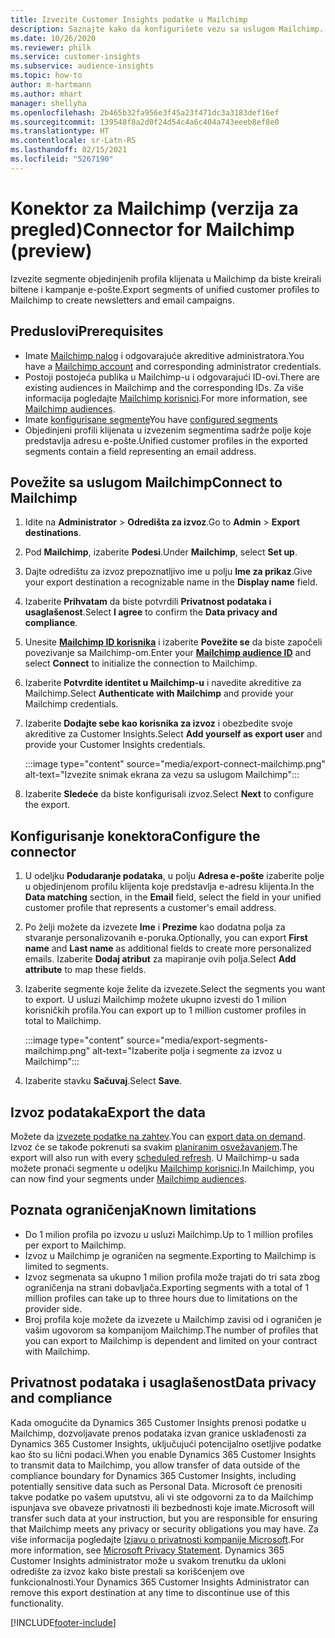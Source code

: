 ```yaml
---
title: Izvezite Customer Insights podatke u Mailchimp
description: Saznajte kako da konfigurišete vezu sa uslugom Mailchimp.
ms.date: 10/26/2020
ms.reviewer: philk
ms.service: customer-insights
ms.subservice: audience-insights
ms.topic: how-to
author: m-hartmann
ms.author: mhart
manager: shellyha
ms.openlocfilehash: 2b465b32fa956e3f45a23f471dc3a3183def16ef
ms.sourcegitcommit: 139548f8a2d0f24d54c4a6c404a743eeeb8ef8e0
ms.translationtype: HT
ms.contentlocale: sr-Latn-RS
ms.lasthandoff: 02/15/2021
ms.locfileid: "5267190"
---
```

# <a name="connector-for-mailchimp-preview"></a><span data-ttu-id="4f8ab-103">Konektor za Mailchimp (verzija za pregled)</span><span class="sxs-lookup"><span data-stu-id="4f8ab-103">Connector for Mailchimp (preview)</span></span>

<span data-ttu-id="4f8ab-104">Izvezite segmente objedinjenih profila klijenata u Mailchimp da biste kreirali biltene i kampanje e-pošte.</span><span class="sxs-lookup"><span data-stu-id="4f8ab-104">Export segments of unified customer profiles to Mailchimp to create newsletters and email campaigns.</span></span>

## <a name="prerequisites"></a><span data-ttu-id="4f8ab-105">Preduslovi</span><span class="sxs-lookup"><span data-stu-id="4f8ab-105">Prerequisites</span></span>

-   <span data-ttu-id="4f8ab-106">Imate [Mailchimp nalog](https://mailchimp.com/) i odgovarajuće akreditive administratora.</span><span class="sxs-lookup"><span data-stu-id="4f8ab-106">You have a [Mailchimp account](https://mailchimp.com/) and corresponding administrator credentials.</span></span>
-   <span data-ttu-id="4f8ab-107">Postoji postojeća publika u Mailchimp-u i odgovarajući ID-ovi.</span><span class="sxs-lookup"><span data-stu-id="4f8ab-107">There are existing audiences in Mailchimp and the corresponding IDs.</span></span> <span data-ttu-id="4f8ab-108">Za više informacija pogledajte [Mailchimp korisnici](https://mailchimp.com/help/create-audience/).</span><span class="sxs-lookup"><span data-stu-id="4f8ab-108">For more information, see [Mailchimp audiences](https://mailchimp.com/help/create-audience/).</span></span>
-   <span data-ttu-id="4f8ab-109">Imate [konfigurisane segmente](segments.md)</span><span class="sxs-lookup"><span data-stu-id="4f8ab-109">You have [configured segments](segments.md)</span></span>
-   <span data-ttu-id="4f8ab-110">Objedinjeni profili klijenata u izvezenim segmentima sadrže polje koje predstavlja adresu e-pošte.</span><span class="sxs-lookup"><span data-stu-id="4f8ab-110">Unified customer profiles in the exported segments contain a field representing an email address.</span></span>

## <a name="connect-to-mailchimp"></a><span data-ttu-id="4f8ab-111">Povežite sa uslugom Mailchimp</span><span class="sxs-lookup"><span data-stu-id="4f8ab-111">Connect to Mailchimp</span></span>

1. <span data-ttu-id="4f8ab-112">Idite na **Administrator** > **Odredišta za izvoz**.</span><span class="sxs-lookup"><span data-stu-id="4f8ab-112">Go to **Admin** > **Export destinations**.</span></span>

1. <span data-ttu-id="4f8ab-113">Pod **Mailchimp**, izaberite **Podesi**.</span><span class="sxs-lookup"><span data-stu-id="4f8ab-113">Under **Mailchimp**, select **Set up**.</span></span>

1. <span data-ttu-id="4f8ab-114">Dajte odredištu za izvoz prepoznatljivo ime u polju **Ime za prikaz**.</span><span class="sxs-lookup"><span data-stu-id="4f8ab-114">Give your export destination a recognizable name in the **Display name** field.</span></span>

1. <span data-ttu-id="4f8ab-115">Izaberite **Prihvatam** da biste potvrdili **Privatnost podataka i usaglašenost**.</span><span class="sxs-lookup"><span data-stu-id="4f8ab-115">Select **I agree** to confirm the **Data privacy and compliance**.</span></span>

1. <span data-ttu-id="4f8ab-116">Unesite **[Mailchimp ID korisnika](https://mailchimp.com/help/find-audience-id/)** i izaberite **Povežite se** da biste započeli povezivanje sa Mailchimp-om.</span><span class="sxs-lookup"><span data-stu-id="4f8ab-116">Enter your **[Mailchimp audience ID](https://mailchimp.com/help/find-audience-id/)** and select **Connect** to initialize the connection to Mailchimp.</span></span>

1. <span data-ttu-id="4f8ab-117">Izaberite **Potvrdite identitet u Mailchimp-u** i navedite akreditive za Mailchimp.</span><span class="sxs-lookup"><span data-stu-id="4f8ab-117">Select **Authenticate with Mailchimp** and provide your Mailchimp credentials.</span></span>

1. <span data-ttu-id="4f8ab-118">Izaberite **Dodajte sebe kao korisnika za izvoz** i obezbedite svoje akreditive za Customer Insights.</span><span class="sxs-lookup"><span data-stu-id="4f8ab-118">Select **Add yourself as export user** and provide your Customer Insights credentials.</span></span>

   :::image type="content" source="media/export-connect-mailchimp.png" alt-text="Izvezite snimak ekrana za vezu sa uslugom Mailchimp":::

1. <span data-ttu-id="4f8ab-120">Izaberite **Sledeće** da biste konfigurisali izvoz.</span><span class="sxs-lookup"><span data-stu-id="4f8ab-120">Select **Next** to configure the export.</span></span>

## <a name="configure-the-connector"></a><span data-ttu-id="4f8ab-121">Konfigurisanje konektora</span><span class="sxs-lookup"><span data-stu-id="4f8ab-121">Configure the connector</span></span>

1. <span data-ttu-id="4f8ab-122">U odeljku **Podudaranje podataka**, u polju **Adresa e-pošte** izaberite polje u objedinjenom profilu klijenta koje predstavlja e-adresu klijenta.</span><span class="sxs-lookup"><span data-stu-id="4f8ab-122">In the **Data matching** section, in the **Email** field, select the field in your unified customer profile that represents a customer's email address.</span></span> 

1. <span data-ttu-id="4f8ab-123">Po želji možete da izvezete **Ime** i **Prezime** kao dodatna polja za stvaranje personalizovanih e-poruka.</span><span class="sxs-lookup"><span data-stu-id="4f8ab-123">Optionally, you can export **First name** and **Last name** as additional fields to create more personalized emails.</span></span> <span data-ttu-id="4f8ab-124">Izaberite **Dodaj atribut** za mapiranje ovih polja.</span><span class="sxs-lookup"><span data-stu-id="4f8ab-124">Select **Add attribute** to map these fields.</span></span>

1. <span data-ttu-id="4f8ab-125">Izaberite segmente koje želite da izvezete.</span><span class="sxs-lookup"><span data-stu-id="4f8ab-125">Select the segments you want to export.</span></span> <span data-ttu-id="4f8ab-126">U usluzi Mailchimp možete ukupno izvesti do 1 milion korisničkih profila.</span><span class="sxs-lookup"><span data-stu-id="4f8ab-126">You can export up to 1 million customer profiles in total to Mailchimp.</span></span>

   :::image type="content" source="media/export-segments-mailchimp.png" alt-text="Izaberite polja i segmente za izvoz u Mailchimp":::

1. <span data-ttu-id="4f8ab-128">Izaberite stavku **Sačuvaj**.</span><span class="sxs-lookup"><span data-stu-id="4f8ab-128">Select **Save**.</span></span>

## <a name="export-the-data"></a><span data-ttu-id="4f8ab-129">Izvoz podataka</span><span class="sxs-lookup"><span data-stu-id="4f8ab-129">Export the data</span></span>

<span data-ttu-id="4f8ab-130">Možete da [izvezete podatke na zahtev](export-destinations.md).</span><span class="sxs-lookup"><span data-stu-id="4f8ab-130">You can [export data on demand](export-destinations.md).</span></span> <span data-ttu-id="4f8ab-131">Izvoz će se takođe pokrenuti sa svakim [planiranim osvežavanjem](system.md#schedule-tab).</span><span class="sxs-lookup"><span data-stu-id="4f8ab-131">The export will also run with every [scheduled refresh](system.md#schedule-tab).</span></span> <span data-ttu-id="4f8ab-132">U Mailchimp-u sada možete pronaći segmente u odeljku [Mailchimp korisnici](https://mailchimp.com/help/create-audience/).</span><span class="sxs-lookup"><span data-stu-id="4f8ab-132">In Mailchimp, you can now find your segments under [Mailchimp audiences](https://mailchimp.com/help/create-audience/).</span></span>

## <a name="known-limitations"></a><span data-ttu-id="4f8ab-133">Poznata ograničenja</span><span class="sxs-lookup"><span data-stu-id="4f8ab-133">Known limitations</span></span>

- <span data-ttu-id="4f8ab-134">Do 1 milion profila po izvozu u usluzi Mailchimp.</span><span class="sxs-lookup"><span data-stu-id="4f8ab-134">Up to 1 million profiles per export to Mailchimp.</span></span>
- <span data-ttu-id="4f8ab-135">Izvoz u Mailchimp je ograničen na segmente.</span><span class="sxs-lookup"><span data-stu-id="4f8ab-135">Exporting to Mailchimp is limited to segments.</span></span>
- <span data-ttu-id="4f8ab-136">Izvoz segmenata sa ukupno 1 milion profila može trajati do tri sata zbog ograničenja na strani dobavljača.</span><span class="sxs-lookup"><span data-stu-id="4f8ab-136">Exporting segments with a total of 1 million profiles can take up to three hours due to limitations on the provider side.</span></span> 
- <span data-ttu-id="4f8ab-137">Broj profila koje možete da izvezete u Mailchimp zavisi od i ograničen je vašim ugovorom sa kompanijom Mailchimp.</span><span class="sxs-lookup"><span data-stu-id="4f8ab-137">The number of profiles that you can export to Mailchimp is dependent and limited on your contract with Mailchimp.</span></span>

## <a name="data-privacy-and-compliance"></a><span data-ttu-id="4f8ab-138">Privatnost podataka i usaglašenost</span><span class="sxs-lookup"><span data-stu-id="4f8ab-138">Data privacy and compliance</span></span>

<span data-ttu-id="4f8ab-139">Kada omogućite da Dynamics 365 Customer Insights prenosi podatke u Mailchimp, dozvoljavate prenos podataka izvan granice usklađenosti za Dynamics 365 Customer Insights, uključujući potencijalno osetljive podatke kao što su lični podaci.</span><span class="sxs-lookup"><span data-stu-id="4f8ab-139">When you enable Dynamics 365 Customer Insights to transmit data to Mailchimp, you allow transfer of data outside of the compliance boundary for Dynamics 365 Customer Insights, including potentially sensitive data such as Personal Data.</span></span> <span data-ttu-id="4f8ab-140">Microsoft će prenositi takve podatke po vašem uputstvu, ali vi ste odgovorni za to da Mailchimp ispunjava sve obaveze privatnosti ili bezbednosti koje imate.</span><span class="sxs-lookup"><span data-stu-id="4f8ab-140">Microsoft will transfer such data at your instruction, but you are responsible for ensuring that Mailchimp meets any privacy or security obligations you may have.</span></span> <span data-ttu-id="4f8ab-141">Za više informacija pogledajte [Izjavu o privatnosti kompanije Microsoft](https://go.microsoft.com/fwlink/?linkid=396732).</span><span class="sxs-lookup"><span data-stu-id="4f8ab-141">For more information, see [Microsoft Privacy Statement](https://go.microsoft.com/fwlink/?linkid=396732).</span></span>
<span data-ttu-id="4f8ab-142">Dynamics 365 Customer Insights administrator može u svakom trenutku da ukloni odredište za izvoz kako biste prestali sa korišćenjem ove funkcionalnosti.</span><span class="sxs-lookup"><span data-stu-id="4f8ab-142">Your Dynamics 365 Customer Insights Administrator can remove this export destination at any time to discontinue use of this functionality.</span></span>


[!INCLUDE[footer-include](../includes/footer-banner.md)]